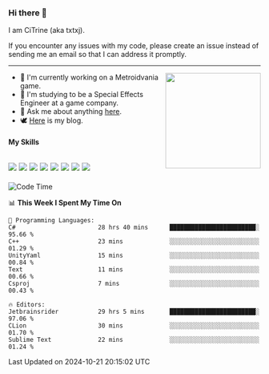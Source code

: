 ### Hi there 👋

I am CiTrine (aka txtxj).

If you encounter any issues with my code, please create an issue instead of sending me an email so that I can address it promptly.

---

<img align="right" height="190" src="http://github-profile-summary-cards.vercel.app/api/cards/stats?username=txtxj&theme=vue">

- 🌱 I'm currently working on a Metroidvania game.
- 📖 I'm studying to be a Special Effects Engineer at a game company.
- 💬 Ask me about anything [here](https://github.com/txtxj/txtxj/issues).
- 🕊️ [Here](https://txtxj.top) is my blog.

#### My Skills

![](https://img.shields.io/badge/Unity-000000?logo=unity&logoColor=fff)
![](https://img.shields.io/badge/C%23-239120?logo=csharp&logoColor=fff)
![](https://img.shields.io/badge/Python-3e74a2?logo=python&logoColor=fff)
![](https://img.shields.io/badge/C++-65318e?logo=cplusplus&logoColor=fff)
![](https://img.shields.io/badge/C-5654a2?logo=c&logoColor=fff)
![](https://img.shields.io/badge/Vue-4FC08D?logo=vuedotjs&logoColor=fff)
![](https://img.shields.io/badge/Blender-f5792a?logo=blender&logoColor=fff)
![](https://img.shields.io/badge/MS%20SQL-cc2927?logo=microsoftsqlserver&logoColor=fff)
---

<!--START_SECTION:waka-->
![Code Time](http://img.shields.io/badge/Code%20Time-2%2C146%20hrs%203%20mins-blue)

📊 **This Week I Spent My Time On** 

```text
💬 Programming Languages: 
C#                       28 hrs 40 mins      ████████████████████████░   95.66 % 
C++                      23 mins             ░░░░░░░░░░░░░░░░░░░░░░░░░   01.29 % 
UnityYaml                15 mins             ░░░░░░░░░░░░░░░░░░░░░░░░░   00.84 % 
Text                     11 mins             ░░░░░░░░░░░░░░░░░░░░░░░░░   00.66 % 
Csproj                   7 mins              ░░░░░░░░░░░░░░░░░░░░░░░░░   00.43 % 

🔥 Editors: 
Jetbrainsrider           29 hrs 5 mins       ████████████████████████░   97.06 % 
CLion                    30 mins             ░░░░░░░░░░░░░░░░░░░░░░░░░   01.70 % 
Sublime Text             22 mins             ░░░░░░░░░░░░░░░░░░░░░░░░░   01.24 % 
```


 Last Updated on 2024-10-21 20:15:02 UTC
<!--END_SECTION:waka-->
